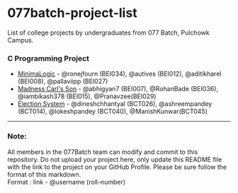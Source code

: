 # 077batch-project-list
List of college projects by undergraduates from 077 Batch, Pulchowk Campus. 

### C Programming Project
* [MinimaLogic](https://github.com/First-Sem-C-Project/Minimalogic) - @ronejfourn (BEI034), @autives (BEI012), @aditikharel (BEI008), @pallaviipp (BEI027)
* [Madness Carl's Son](https://github.com/abhigyan7/chess) - @abhigyan7 (BEI007), @RohanBade (BEI036), @iambikash378 (BEI015), @Pranavzee(BEI029)
* [Election System](https://github.com/dineshchhantyal/c-project.git) - @dineshchhantyal (BCT026), @ashreempandey (BCT014), @lokeshpandey (BCT040), @ManishKunwar(BCT045)
---

### Note:

All members in the 077Batch team can modify and commit to this repository. Do not upload your project here, only update this README file with the link to the project on your GitHub Profile. Please be sure follow the format of this markdown.\
Format : link - @username (roll-number)
